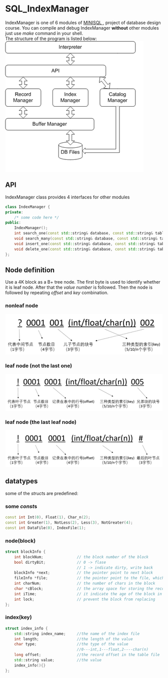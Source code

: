 # SQL_IndexManager
IndexManager is one of 6 modules of <a title="our whole project" href="https://github.com/2015DatabaseDesign/MiniDB" target="_blank">MINISQL </a>, project of database design course. You can compile and debug IndexManager **without** other modules just use *make* command in your shell. <br/>
The structure of the program is listed below:<br/>
<img src="https://github.com/bingzhangdai/MiniSQL_IndexManager/blob/master/doc/overall.png" alt="structure" align=center /><br/>

## API
IndexManager class provides 4 interfaces for other modules<br/>

```cpp
class IndexManager {
private:
    /* some code here */
public:
    IndexManager();
    int search_one(const std::string& database, const std::string& table_name, struct index_info& inform);
    void search_many(const std::string& database, const std::string& table_name, int type, struct index_info& inform, std::vector<int>& container);
    void insert_one(const std::string& database, const std::string& table_name, struct index_info& inform);
    void delete_one(const std::string& database, const std::string& table_name, struct index_info& inform);
};
```
## Node definition
Use a 4K block as a B+ tree node. The first byte is used to identify whether it is leaf node. After that the *value number* is followed. Then the node is followed by repeating *offset* and *key* combination.<br/>
### nonleaf node
![](https://github.com/bingzhangdai/MiniSQL_IndexManager/blob/master/doc/innode.png)<br/>
### leaf node (not the last one)
![](https://github.com/bingzhangdai/MiniSQL_IndexManager/blob/master/doc/leafnode0.png)<br/>
### leaf node (the last leaf node)
![](https://github.com/bingzhangdai/MiniSQL_IndexManager/blob/master/doc/leafnode1.png)<br/>

## datatypes
some of the *struct*s are predefined:<br/>
### some *const*s
```cpp
const int Int(0), Float(1), Char_n(2);
const int Greater(1), NotLess(2), Less(3), NotGreater(4);
const int DataFile(0), IndexFile(1);
```
### node(block)
```cpp
struct blockInfo {
    int blockNum;               // the block number of the block
    bool dirtyBit;              // 0 -> flase
                                // 1 -> indicate dirty, write back
    blockInfo *next;            // the pointer point to next block 
    fileInfo *file;             // the pointer point to the file, which the block belongs to
    int charNum;                // the number of chars in the block
    char *cBlock;               // the array space for storing the records in the block in buffer
    int iTime;                  // it indicate the age of the block in use 
    int lock;                   // prevent the block from replacing
};
```
### index(key)
```cpp
struct index_info {
    std::string index_name;     //the name of the index file
    int length;                 //the length of the value
    char type;                  //the type of the value
                                //0---int,1---float,2----char(n)    
    long offset;                //the record offset in the table file
    std::string value;          //the value
    index_info(){}
};
```




